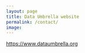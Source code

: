 ```yaml
---
layout: page
title: Data Umbrella website
permalink: /contact/
image: 
---
```


https://www.dataumbrella.org
